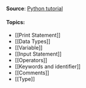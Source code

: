**Source**:   [Python tutorial ]( https://www.youtube.com/watch?v=xErUnOKQbFw)

#### Topics:

* [[Print Statement]]
* [[Data Types]]
* [[Variable]]
* [[Input Statement]]
* [[Operators]]
* [[Keywords and identifier]]
* [[Comments]]
* [[Type]]